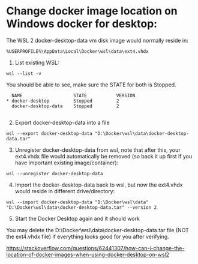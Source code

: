 # Change docker image location on Windows docker for desktop:

The WSL 2 docker-desktop-data vm disk image would normally reside in: 

```%USERPROFILE%\AppData\Local\Docker\wsl\data\ext4.vhdx```

1. List existing WSL:

```wsl --list -v```

You should be able to see, make sure the STATE for both is Stopped.
```
  NAME                   STATE           VERSION
* docker-desktop         Stopped         2
  docker-desktop-data    Stopped         2
  
```  

2. Export docker-desktop-data into a file

```wsl --export docker-desktop-data "D:\Docker\wsl\data\docker-desktop-data.tar"```

3. Unregister docker-desktop-data from wsl, note that after this, your ext4.vhdx file would automatically be removed (so back it up first if you have important existing image/container):

```
wsl --unregister docker-desktop-data
``` 

4. Import the docker-desktop-data back to wsl, but now the ext4.vhdx would reside in different drive/directory:

```wsl --import docker-desktop-data "D:\Docker\wsl\data" "D:\Docker\wsl\data\docker-desktop-data.tar" --version 2```

5. Start the Docker Desktop again and it should work

You may delete the D:\Docker\wsl\data\docker-desktop-data.tar file (NOT the ext4.vhdx file) if everything looks good for you after verifying.


https://stackoverflow.com/questions/62441307/how-can-i-change-the-location-of-docker-images-when-using-docker-desktop-on-wsl2
